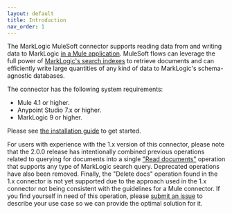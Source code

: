```yaml
---
layout: default
title: Introduction
nav_order: 1
---
```


The MarkLogic MuleSoft connector supports reading data from and writing data to MarkLogic 
[in a Mule application](https://docs.mulesoft.com/connectors/introduction/introduction-to-anypoint-connectors). MuleSoft flows can leverage the full power of 
[MarkLogic's search indexes](https://docs.marklogic.com/guide/concepts/indexing) to retrieve documents and can
efficiently write large quantities of any kind of data to MarkLogic's schema-agnostic databases.

The connector has the following system requirements:

* Mule 4.1 or higher.
* Anypoint Studio 7.x or higher.
* MarkLogic 9 or higher.

Please see [the installation guide](./installation.md) to get started.

For users with experience with the 1.x version of this connector, please note that the 2.0.0 release has intentionally
combined previous operations related to querying for documents into a single ["Read documents"](./reading.md)
operation that supports any type of MarkLogic search query. Deprecated operations have also been removed. Finally, 
the "Delete docs" operation found in the 1.x connector is not yet supported due to the approach used in the 1.x 
connector not being consistent with the guidelines for a Mule connector. If you find yourself in need of this operation, 
please [submit an issue](https://github.com/marklogic/marklogic-mule-connector/issues) to describe your use case so we 
can provide the optimal solution for it. 
